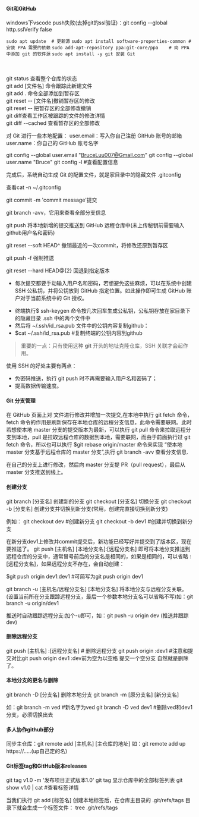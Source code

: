 #### Git和GitHub

windows下vscode push失败(去掉git的ssl验证)：git config --global http.sslVerify false

`
sudo apt update  # 更新源
`
`
sudo apt install software-properties-common # 安装 PPA 需要的依赖
`
`
sudo add-apt-repository ppa:git-core/ppa    # 向 PPA 中添加 git 的软件源
`
`
sudo apt install -y git 安装 Git
`
<br/><br/><br/>

git status 查看整个仓库的状态<br/>
git add [文件名] 命令跟踪此新建文件<br/>
git add . 命令全部添加到暂存区<br/>
git reset -- [文件名]撤销暂存区的修改<br/>
git reset -- 把暂存区的全部修改撤销<br/>
git diff查看工作区被跟踪的文件的修改详情<br/>
git diff --cached 查看暂存区的全部修改

对 Git 进行一些本地配置：
user.email：写入你自己注册 GitHub 账号的邮箱
user.name：你自己的 GitHub 账号名字

git config --global user.email "BruceLuu007@Gmail.com"
git config --global user.name "Bruce"
git config -l #查看配置信息

完成后，系统自动生成 Git 的配置文件，就是家目录中的隐藏文件 .gitconfig 

查看cat -n ~/.gitconfig

git commit -m 'commit message'提交

git branch -avv，它用来查看全部分支信息

git push  将本地新增的提交推送到 GitHub 远程仓库中(未上传秘钥前需要输入github用户名和密码)

git reset --soft HEAD^ 撤销最近的一次commit，将修改还原到暂存区

git push -f 强制推送

git reset --hard HEAD@{2} 回退到指定版本


- 每次提交都要手动输入用户名和密码，若想避免这些麻烦，可以在系统中创建 SSH 公私钥，并将公钥放到 GitHub 指定位置。如此操作即可生成 GitHub 账户对于当前系统中的 Git 授权。
+ 终端执行$ ssh-keygen 命令按几次回车生成公私钥，公私钥存放在家目录下的隐藏目录 .ssh 中的两个文件中
+ 然后将 ~/.ssh/id_rsa.pub 文件中的公钥内容复制github：
+ $cat ~/.ssh/id_rsa.pub #复制终端的公钥内容到github

> 重要的一点：只有使用这种 **git** 开头的地址克隆仓库，SSH 关联才会起作用。

使用 SSH 的好处主要有两点：

- 免密码推送，执行 git push 时不再需要输入用户名和密码了；
- 提高数据传输速度。


#### Git 分支管理


在 GitHub 页面上对  文件进行修改并增加一次提交,在本地中执行 git fetch 命令，fetch 命令的作用是刷新保存在本地仓库的远程分支信息，此命令需要联网。此时若想使本地 master 分支的提交版本为最新，可以执行 git pull 命令来拉取远程分支到本地，pull 是拉取远程仓库的数据到本地，需要联网，而由于前面执行过 git fetch 命令，所以也可以执行 $git rebase origin/master 命令来实现 “使本地 master 分支基于远程仓库的 master 分支”,执行 git branch -avv 查看分支信息.

在自己的分支上进行修改，然后向 master 分支提 PR（pull request），最后从 master 分支推送到线上。

#### 创建分支

git branch [分支名] 创建新的分支
git checkout [分支名] 切换分支
git checkout -b [分支名] 创建分支并切换到新分支(常用，创建完直接切换到新分支)


例如：
git checkout dev     #创建新分支
git checkout -b dev1 #创建并切换到新分支

在新分支dev1上修改并commit提交后，新功能已经写好并提交到了版本区，现在要推送了。
git push [主机名] [本地分支名]:[远程分支名] 即可将本地分支推送到远程仓库的分支中，通常冒号前后的分支名是相同的，如果是相同的，可以省略 :[远程分支名]，如果远程分支不存在，会自动创建：

$git push origin dev1:dev1  #可简写为git push origin dev1

git branch -u [主机名/远程分支名] [本地分支名] 将本地分支与远程分支关联。(设置当前所在分支跟踪远程分支，最后一个参数本地分支名可以省略不写)如：git branch -u origin/dev1

推送时自动跟踪远程分支:加个-u即可，如：git push -u origin dev
(推送并跟踪dev)


#### 删除远程分支

git push [主机名] :[远程分支名]   # 删除远程分支
git push origin :dev1 #注意和提交对比git push origin dev1
:dev前为空为以空格  提交一个空分支 自然就是删除了。


#### 本地分支的更名与删除

 git branch -D [分支名] 删除本地分支
 git branch -m [原分支名] [新分支名]

如：git branch -m ved #新名字为ved
git branch -D ved dev1 #删除ved和dev1分支，必须切换出去



#### 多人协作github部分

同步主仓库：git remote add [主机名] [主仓库的地址]
如：git remote add up https://.....(up自己定的名)

#### Git标签tag和GitHub版本releases

git tag v1.0 -m '发布项目正式版本1.0'
git tag 显示仓库中的全部标签列表
git show v1.0 | cat  #查看标签详情

当我们执行 git add [标签名] 创建本地标签后，在仓库主目录的 .git/refs/tags 目录下就会生成一个标签文件：
tree .git/refs/tags

